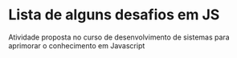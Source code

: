 # Lista de alguns desafios em JS 
 
Atividade proposta no curso de desenvolvimento de sistemas para aprimorar o conhecimento em Javascript
